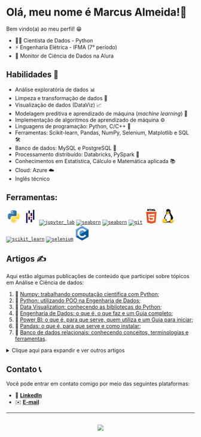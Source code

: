 # **Olá, meu nome é Marcus Almeida!🎲** 

Bem vindo(a) ao meu perfil! 😁

- 👨‍🔬 Cientista de Dados - Python
- ⚡ Engenharia Elétrica - IFMA (7° período)
- 🤿 Monitor de Ciência de Dados na Alura

## Habilidades 🚀

- Análise exploratória de dados 📊
- Limpeza e transformação de dados 🧹
- Visualização de dados (DataViz) 📈
- Modelagem preditiva e aprendizado de máquina (*machine learning*) 🤖
- Implementação de algoritmos de aprendizado de máquina ⚙️
- Linguagens de programação: Python, C/C++ 🐍
- Ferramentas: Scikit-learn, Pandas, NumPy, Selenium, Matplotlib e SQL 🛠️
- Banco de dados: MySQL e PostgreSQL 💾
- Processamento distribuído: Databricks, PySpark 🌟
- Conhecimentos em Estatística, Cálculo e Matemática aplicada 📚
- Cloud: Azure ☁️
- Inglês técnico


## Ferramentas:

<section>
 <!-- Language icons -->
 <p align="left">
 <!-- Python -->
 <a href="https://www.python.org" target="_blank" rel="noreferrer"><code><img src="https://raw.githubusercontent.com/devicons/devicon/master/icons/python/python-original.svg" alt="python" width="40" height="40"/></code></a>
  <!-- Pandas -->
 <a href="https://pandas.pydata.org/" target="_blank" rel="noreferrer"><code><img src="https://raw.githubusercontent.com/devicons/devicon/2ae2a900d2f041da66e950e4d48052658d850630/icons/pandas/pandas-original.svg" alt="pandas" width="40" height="40"/></code></a>
 <!-- Jupyter -->
 <a href="https://jupyter.org/" target="_blank" rel="noreferrer"><code><img src="https://cdn.jsdelivr.net/gh/devicons/devicon/icons/jupyter/jupyter-original.svg" alt="jupyter_lab" width="40" height="40"/></code></a>
 <!-- Numpy -->
 <a href="https://numpy.org/" target="_blank" rel="noreferrer"><code><img src="https://cdn.jsdelivr.net/gh/devicons/devicon/icons/numpy/numpy-original.svg" alt="seaborn" width="40" height="40"/></code></a>
 <!-- Seaborn -->
 <a href="https://seaborn.pydata.org/" target="_blank" rel="noreferrer"><code><img src="https://seaborn.pydata.org/_images/logo-mark-lightbg.svg" alt="seaborn" width="40" height="40"/></code></a>
 <!-- Git -->
 <a href="https://git-scm.com/" target="_blank" rel="noreferrer"><code><img src="https://www.vectorlogo.zone/logos/git-scm/git-scm-icon.svg" alt="git" width="40" height="40"/></code></a>
 <!-- HTML 5 -->
 <a href="https://www.w3.org/html/" target="_blank" rel="noreferrer"><code><img src="https://raw.githubusercontent.com/devicons/devicon/master/icons/html5/html5-original-wordmark.svg" alt="html5" width="40" height="40"/></code></a>
 <!-- Linux -->
 <a href="https://www.linux.org/" target="_blank" rel="noreferrer"><code><img src="https://raw.githubusercontent.com/devicons/devicon/master/icons/linux/linux-original.svg" alt="linux" width="40" height="40"/></code></a>
  <!-- Scikit Learn -->
 <a href="https://scikit-learn.org/" target="_blank" rel="noreferrer"><code><img src="https://upload.wikimedia.org/wikipedia/commons/0/05/Scikit_learn_logo_small.svg" alt="scikit_learn" width="40" height="40"/></code></a>
 <!-- Selenium -->
 <a href="https://www.selenium.dev" target="_blank" rel="noreferrer"><code><img src="https://raw.githubusercontent.com/detain/svg-logos/780f25886640cef088af994181646db2f6b1a3f8/svg/selenium-logo.svg" alt="selenium" width="40" height="40"/></code></a>
 <!-- C Language -->
 <a href="https://www.open-std.org/jtc1/sc22/wg14/" target="_blank" rel="noreferrer"><code><img src="https://raw.githubusercontent.com/devicons/devicon/master/icons/c/c-original.svg" alt="c_language" width="40" height="40"/></code></a>
 </p>
</section>

## Artigos ✍️

Aqui estão algumas publicações de conteúdo que participei sobre tópicos em Análise e Ciência de dados:

1. 📄 [Numpy: trabalhando computação científica com Python](https://www.alura.com.br/artigos/numpy-computacao-cientifica-com-python);
2. 📄 [Python: utilizando POO na Engenharia de Dados](https://www.alura.com.br/artigos/python-poo-engenharia-dados);
3. 📄 [Data Visualization: conhecendo as bibliotecas do Python](https://www.alura.com.br/artigos/data-visualization-conhecendo-bibliotecas-python);
4. 📄 [Engenharia de Dados: o que é, o que faz e um Guia completo](https://www.alura.com.br/artigos/engenharia-dados);
5. 📄 [Power BI: o que é, para que serve, quem utiliza e um Guia para iniciar](https://www.alura.com.br/artigos/power-bi);
6. 📄 [Pandas: o que é, para que serve e como instalar](https://www.alura.com.br/artigos/pandas-o-que-e-para-que-serve-como-instalar);
7. 📄 [Banco de dados relacionais: conhecendo conceitos, terminologias e ferramentas](https://www.alura.com.br/artigos/banco-dados-relacionais-conceitos-terminologias-ferramentas).
<details>
<summary>Clique aqui para expandir e ver outros artigos</summary>
- <a href='https://www.alura.com.br/artigos/iniciando-projeto-spark-no-colab'>📄 Iniciando um projeto Spark no Google Colab</a>
</details>

## Contato 📞

Você pode entrar em contato comigo por meio das seguintes plataformas:
- 📄 **[LinkedIn](https://www.linkedin.com/in/marcus-vinicius-de-souza-almeida/)**
- ✉️ **[E-mail](mailto:marcus.almeida.ds@gmail.com)**
 
---
<br>
<div align="center">
  <!-- <a href="https://github.com/Alm3ida">
  <img height="180em" src="https://github-readme-stats.vercel.app/api?username=Alm3ida&show_icons=true&theme=aura&include_all_commits=true&count_private=true"/> -->
  <img height="180em" src="https://github-readme-stats.vercel.app/api/top-langs/?username=Alm3ida&layout=compact&langs_count=7&theme=github_dark"/>
</div>

